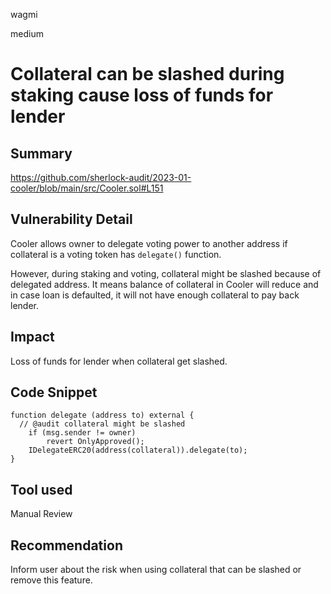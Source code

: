 wagmi

medium

# Collateral can be slashed during staking cause loss of funds for lender

## Summary
https://github.com/sherlock-audit/2023-01-cooler/blob/main/src/Cooler.sol#L151

## Vulnerability Detail
Cooler allows owner to delegate voting power to another address if collateral is a voting token has `delegate()` function. 

However, during staking and voting, collateral might be slashed because of delegated address. It means balance of collateral in Cooler will reduce and in case loan is defaulted, it will not have enough collateral to pay back lender. 

## Impact
Loss of funds for lender when collateral get slashed.

## Code Snippet

```solidity
function delegate (address to) external { 
  // @audit collateral might be slashed
    if (msg.sender != owner) 
        revert OnlyApproved();
    IDelegateERC20(address(collateral)).delegate(to);
}
```

## Tool used

Manual Review

## Recommendation
Inform user about the risk when using collateral that can be slashed or remove this feature.
